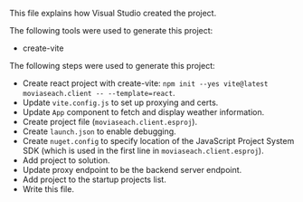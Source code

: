 This file explains how Visual Studio created the project.

The following tools were used to generate this project:
- create-vite

The following steps were used to generate this project:
- Create react project with create-vite: `npm init --yes vite@latest moviaseach.client -- --template=react`.
- Update `vite.config.js` to set up proxying and certs.
- Update `App` component to fetch and display weather information.
- Create project file (`moviaseach.client.esproj`).
- Create `launch.json` to enable debugging.
- Create `nuget.config` to specify location of the JavaScript Project System SDK (which is used in the first line in `moviaseach.client.esproj`).
- Add project to solution.
- Update proxy endpoint to be the backend server endpoint.
- Add project to the startup projects list.
- Write this file.
